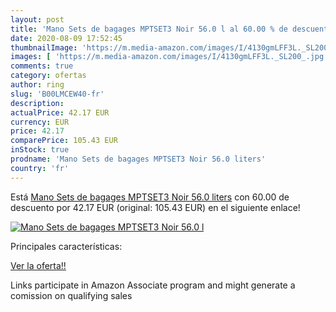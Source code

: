 ```yaml
---
layout: post
title: 'Mano Sets de bagages MPTSET3 Noir 56.0 l al 60.00 % de descuento'
date: 2020-08-09 17:52:45
thumbnailImage: 'https://m.media-amazon.com/images/I/4130gmLFF3L._SL200_.jpg'
images: [ 'https://m.media-amazon.com/images/I/4130gmLFF3L._SL200_.jpg' ]
comments: true
category: ofertas
author: ring
slug: 'B00LMCEW40-fr'
description:
actualPrice: 42.17 EUR
currency: EUR
price: 42.17
comparePrice: 105.43 EUR
inStock: true
prodname: 'Mano Sets de bagages MPTSET3 Noir 56.0 liters'
country: 'fr'
---
```


Está [Mano Sets de bagages MPTSET3 Noir 56.0 liters](https://www.amazon.fr/dp/B00LMCEW40/?tag=tolees0d-21) con 60.00 de descuento por 42.17 EUR (original: 105.43 EUR) en el siguiente enlace!

[![Mano Sets de bagages MPTSET3 Noir 56.0 l](https://m.media-amazon.com/images/I/4130gmLFF3L._SL200_.jpg)](https://www.amazon.fr/dp/B00LMCEW40/?tag=tolees0d-21)

Principales características:


[Ver la oferta!!](https://www.amazon.fr/dp/B00LMCEW40/?tag=tolees0d-21)

Links participate in Amazon Associate program and might generate a comission on qualifying sales


